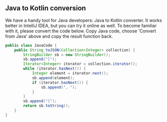## Java to Kotlin conversion
We have a handy tool for Java developers: Java to Kotlin converter.
It works better in IntelliJ IDEA, but you can try it online as well.
To become familiar with it, please convert the code below.
Copy Java code, choose 'Convert from Java' above and copy the result function back.

```java
public class JavaCode {
    public String toJSON(Collection<Integer> collection) {
        StringBuilder sb = new StringBuilder();
        sb.append("[");
        Iterator<Integer> iterator = collection.iterator();
        while (iterator.hasNext()) {
            Integer element = iterator.next();
            sb.append(element);
            if (iterator.hasNext()) {
                sb.append(", ");
            }
        }
        sb.append("]");
        return sb.toString();
    }
}
```

